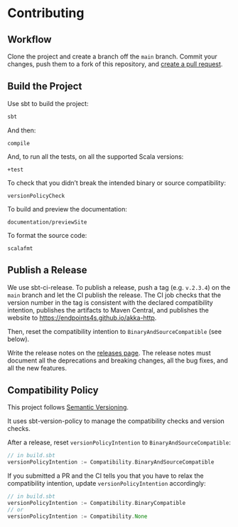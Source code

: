Contributing
============

## Workflow

Clone the project and create a branch off the `main` branch. Commit your changes,
push them to a fork of this repository, and [create a pull request](https://docs.github.com/en/pull-requests/collaborating-with-pull-requests/proposing-changes-to-your-work-with-pull-requests/creating-a-pull-request).

## Build the Project

Use sbt to build the project:

~~~ sh
sbt
~~~

And then:

~~~
compile
~~~

And, to run all the tests, on all the supported Scala versions:

~~~
+test
~~~

To check that you didn’t break the intended binary or source compatibility:

~~~
versionPolicyCheck
~~~

To build and preview the documentation:

~~~
documentation/previewSite
~~~

To format the source code:

~~~
scalafmt
~~~

## Publish a Release

We use sbt-ci-release. To publish a release, push a tag (e.g. `v.2.3.4`) on the `main` branch
and let the CI publish the release. The CI job checks that the version number in the tag is
consistent with the declared compatibility intention, publishes the artifacts to Maven Central,
and publishes the website to https://endpoints4s.github.io/akka-http.

Then, reset the compatibility intention to `BinaryAndSourceCompatible` (see below).

Write the release notes on the [releases page](https://github.com/endpoints4s/akka-http/releases).
The release notes must document all the deprecations and breaking changes, all the bug fixes,
and all the new features.

## Compatibility Policy

This project follows [Semantic Versioning](https://docs.scala-lang.org/overviews/core/binary-compatibility-for-library-authors.html#recommended-versioning-scheme).

It uses sbt-version-policy to manage the compatibility checks and version checks.

After a release, reset `versionPolicyIntention` to `BinaryAndSourceCompatible`:

~~~ scala
// in build.sbt
versionPolicyIntention := Compatibility.BinaryAndSourceCompatible
~~~

If you submitted a PR and the CI tells you that you have to relax the compatibility intention,
update `versionPolicyIntention` accordingly:

~~~ scala
// in build.sbt
versionPolicyIntention := Compatibility.BinaryCompatible
// or
versionPolicyIntention := Compatibility.None
~~~
